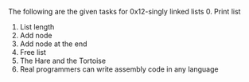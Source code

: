 The following are the given tasks for 0x12-singly linked lists
0. Print list
1. List length
2. Add node
3. Add node at the end
4. Free list
5. The Hare and the Tortoise
6. Real programmers can write assembly code in any language
